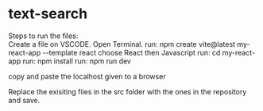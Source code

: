 # text-search
Steps to run the files: <br/>
Create a file on VSCODE.
Open Terminal.
run: npm create vite@latest my-react-app --template react
choose React then Javascript
run: cd my-react-app
run: npm install
run: npm run dev

copy and paste the localhost given to a browser


Replace the exisiting files in the src folder with the ones in the repository and save.
